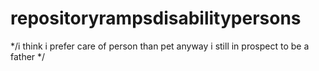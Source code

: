 # repositoryrampsdisabilitypersons
*/i think i prefer care of person than pet anyway i still in prospect to be a father */
